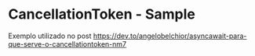 # CancellationToken - Sample

Exemplo utilizado no post https://dev.to/angelobelchior/asyncawait-para-que-serve-o-cancellationtoken-nm7
